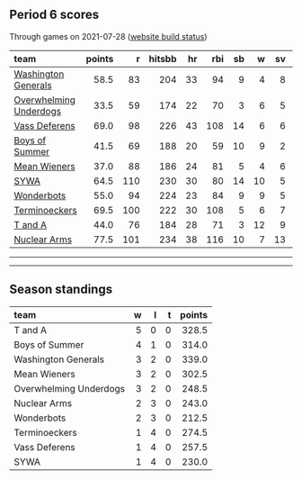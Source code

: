 

## Period 6 scores

Through games on 2021-07-28 ([website build status](https://github.com/brian-bot/pl-site/actions))


|team                                              | points|   r| hitsbb| hr| rbi| sb|  w| sv|  so|   era|  whip|
|:-------------------------------------------------|------:|---:|------:|--:|---:|--:|--:|--:|---:|-----:|-----:|
|[Washington Generals](./washingtongenerals)       |   58.5|  83|    204| 33|  94|  9|  4|  8| 109| 3.594| 1.105|
|[Overwhelming Underdogs](./overwhelmingunderdogs) |   33.5|  59|    174| 22|  70|  3|  6|  5| 124| 3.984| 1.123|
|[Vass Deferens](./vassdeferens)                   |   69.0|  98|    226| 43| 108| 14|  6|  6| 110| 3.913| 1.157|
|[Boys of Summer](./boysofsummer)                  |   41.5|  69|    188| 20|  59| 10|  9|  2| 143| 4.163| 1.216|
|[Mean Wieners](./meanwieners)                     |   37.0|  88|    186| 24|  81|  5|  4|  6| 110| 4.263| 1.283|
|[SYWA](./sywa)                                    |   64.5| 110|    230| 30|  80| 14| 10|  5| 109| 3.490| 1.306|
|[Wonderbots](./wonderbots)                        |   55.0|  94|    224| 23|  84|  9|  9|  5| 112| 3.867| 1.281|
|[Terminoeckers](./terminoeckers)                  |   69.5| 100|    222| 30| 108|  5|  6|  7| 128| 3.015| 1.119|
|[T and A](./tanda)                                |   44.0|  76|    184| 28|  71|  3| 12|  9| 143| 4.878| 1.412|
|[Nuclear Arms](./nucleararms)                     |   77.5| 101|    234| 38| 116| 10|  7| 13| 153| 4.013| 1.307|

* * *
* * *

## Season standings


|team                   |  w|  l|  t| points|
|:----------------------|--:|--:|--:|------:|
|T and A                |  5|  0|  0|  328.5|
|Boys of Summer         |  4|  1|  0|  314.0|
|Washington Generals    |  3|  2|  0|  339.0|
|Mean Wieners           |  3|  2|  0|  302.5|
|Overwhelming Underdogs |  3|  2|  0|  248.5|
|Nuclear Arms           |  2|  3|  0|  243.0|
|Wonderbots             |  2|  3|  0|  212.5|
|Terminoeckers          |  1|  4|  0|  274.5|
|Vass Deferens          |  1|  4|  0|  257.5|
|SYWA                   |  1|  4|  0|  230.0|


